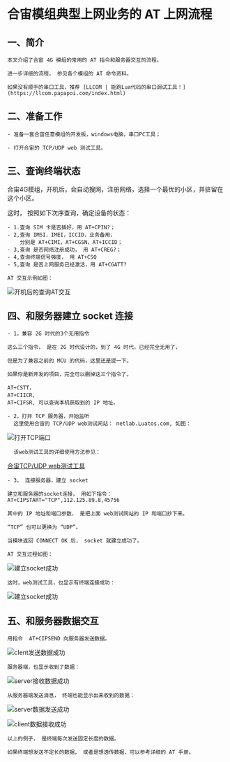 # 合宙模组典型上网业务的 AT 上网流程

## 一、简介

    本文介绍了合宙 4G 模组的常用的 AT 指令和服务器交互的流程。

    进一步详细的流程， 参见各个模组的 AT 命令资料。

    如果没有顺手的串口工具，推荐 [LLCOM | 能跑Lua代码的串口调试工具！](https://llcom.papapoi.com/index.html)

## 二、准备工作

    - 准备一套合宙任意模组的开发板，windows电脑，串口PC工具；

    - 打开合宙的 TCP/UDP web 测试工具。


## 三、查询终端状态

合宙4G模组，开机后，会自动搜网，注册网络，选择一个最优的小区，并驻留在这个小区。

这时， 按照如下次序查询，确定设备的状态：

    - 1.查询 SIM 卡是否插好，用 AT+CPIN?；
    - 2,查询 IMSI，IMEI，ICCID，业务备用，
        分别是 AT+CIMI，AT+CGSN，AT+ICCID；
    - 3,查询 是否网络注册成功， 用 AT+CREG?；
    - 4,查询终端信号强度， 用 AT+CSQ
    - 5,查询 是否上网服务已经激活，用 AT+CGATT?

    AT 交互示例如图：
![开机后的查询AT交互](image/at_severalat.png)


## 四、和服务器建立 socket 连接

    - 1，兼容 2G 时代的3个无用指令
      
    这么三个指令， 是在 2G 时代设计的，到了 4G 时代，已经完全无用了，

    但是为了兼容之前的 MCU 的代码，这里还是提一下。

    如果你是新开发的项目，完全可以删掉这三个指令了。

    AT+CSTT， 
    AT+CIICR，
    AT+CIFSR, 可以查询本机获取到的 IP 地址。

    - 2，打开 TCP 服务器，开始监听
      这里使用合宙的 TCP/UDP web测试网站： netlab.Luatos.com, 如图：
![打开TCP端口](image/at_opentcp.png)


      该web测试工具的详细使用方法参见：
[合宙TCP/UDP web测试工具](https://docs.openluat.com/TCPUDP_Test/)

    
    - 3， 连接服务器，建立 socket

    建立和服务器的socket连接， 用如下指令：
    AT+CIPSTART="TCP",112.125.89.8,45756

    其中的 IP 地址和端口参数， 是把上面 web测试网站的 IP 和端口抄下来。

    “TCP” 也可以更换为 “UDP”。

    当模块返回 CONNECT OK 后， socket 就建立成功了。

    AT 交互过程如图：
![建立socket成功](image/at_socketopen.png)

    这时，web测试工具，也显示有终端连接成功：

![建立socket成功](image/at_tcpclient.png)


## 五、和服务器数据交互

    用指令  AT+CIPSEND 向服务器发送数据。

![clent发送数据成功](image/at_sendok.png)

    服务器端，也显示收到了数据：

![server接收数据成功](image/at_serverrecvok.png)
    
    从服务器端发送消息， 终端也能显示出来收到的数据：

![server数据发送成功](image/at_serversend.png)

![client数据接收成功](image/at_clientrecv.png)

    以上的例子， 是终端每次发送固定长度的数据。

    如果终端想发送不定长的数据， 或者是想透传数据，可以参考详细的 AT 手册。


